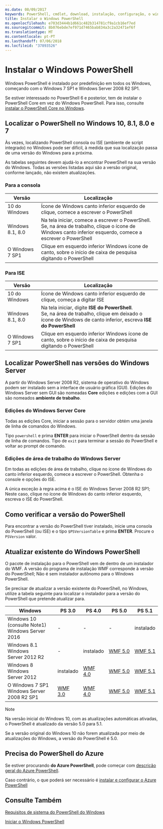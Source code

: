 ```yaml
---
ms.date: 08/09/2017
keywords: PowerShell, cmdlet, download, instalação, configuração, o windows 10, windows 8.1, windows 8.0, windows 7
title: Instalar o Windows PowerShell
ms.openlocfilehash: e703d3444b1d661c482b314781cf9a1cb16ef7ed
ms.sourcegitcommit: 8b076ebde7ef971d7465bab834a3c2a32471ef6f
ms.translationtype: MT
ms.contentlocale: pt-PT
ms.lasthandoff: 07/06/2018
ms.locfileid: "37893526"
---
```

# <a name="installing-windows-powershell"></a>Instalar o Windows PowerShell

Windows PowerShell é instalado por predefinição em todos os Windows, começando com o Windows 7 SP1 e Windows Server 2008 R2 SP1.

Se estiver interessado no PowerShell 6 e posterior, tem de instalar o PowerShell Core em vez do Windows PowerShell. Para isso, consulte [instalar o PowerShell Core no Windows](Installing-PowerShell-Core-on-Windows.md).

## <a name="finding-powershell-in-windows-10-81-80-and-7"></a>Localizar o PowerShell no Windows 10, 8.1, 8.0 e 7

Às vezes, localizando PowerShell consola ou ISE (ambiente de script integrado) no Windows pode ser difícil, à medida que sua localização passa de uma versão do Windows para a próxima.

As tabelas seguintes devem ajudá-lo a encontrar PowerShell na sua versão do Windows.
Todas as versões listadas aqui são a versão original, conforme lançado, não existem atualizações.

### <a name="for-console"></a>Para a consola

Versão | Localização
-- | --
10 do Windows | Ícone de Windows canto inferior esquerdo de clique, comece a escrever o PowerShell
Windows 8.1, 8.0 | Na tela iniciar, comece a escrever o PowerShell.<br/>Se, na área de trabalho, clique o ícone de Windows canto inferior esquerdo, comece a escrever o PowerShell
O Windows 7 SP1 | Clique em esquerdo inferior Windows ícone de canto, sobre o início de caixa de pesquisa digitando o PowerShell

### <a name="for-ise"></a>Para ISE

Versão | Localização
-- | --
10 do Windows | Ícone de Windows canto inferior esquerdo de clique, começa a digitar ISE
Windows 8.1, 8.0 | Na tela iniciar, digite **ISE do PowerShell**.<br/>Se, na área de trabalho, clique em deixado o ícone de Windows de canto inferior, escreva **ISE do PowerShell**
O Windows 7 SP1 | Clique em esquerdo inferior Windows ícone de canto, sobre o início de caixa de pesquisa digitando o PowerShell

## <a name="finding-powershell-in-windows-server-versions"></a>Localizar PowerShell nas versões do Windows Server

A partir do Windows Server 2008 R2, sistema de operativo do Windows podem ser instalado sem a interface de usuário gráfica (GUI).
Edições do Windows Server sem GUI são nomeadas **Core** edições e edições com a GUI são nomeados **ambiente de trabalho**.

### <a name="windows-server-core-editions"></a>Edições do Windows Server Core

Todas as edições Core, iniciar a sessão para o servidor obtém uma janela de linha de comandos do Windows.

Tipo `powershell` e prima **ENTER** para iniciar o PowerShell dentro da sessão de linha de comandos.
Tipo de `exit` para terminar a sessão do PowerShell e voltar ao prompt de comando.

### <a name="windows-server-desktop-editions"></a>Edições de área de trabalho do Windows Server

Em todas as edições de área de trabalho, clique no ícone de Windows do canto inferior esquerdo, comece a escrever o PowerShell.
Obtenha o console e opções do ISE.

A única exceção à regra acima é o ISE do Windows Server 2008 R2 SP1; Neste caso, clique no ícone de Windows do canto inferior esquerdo, escreva o ISE do PowerShell.

## <a name="how-to-check-the-version-of-powershell"></a>Como verificar a versão do PowerShell

Para encontrar a versão do PowerShell tiver instalado, inicie uma consola do PowerShell (ou ISE) e o tipo `$PSVersionTable` e prima **ENTER**. Procure o `PSVersion` valor.

## <a name="upgrading-existing-windows-powershell"></a>Atualizar existente do Windows PowerShell

O pacote de instalação para o PowerShell vem de dentro de um instalador do WMF.
A versão do programa de instalação WMF corresponde à versão do PowerShell; Não é sem instalador autônomo para o Windows PowerShell.

Se precisar de atualizar a versão existente do PowerShell, no Windows, utilize a tabela seguinte para localizar o instalador para a versão do PowerShell que pretende atualizar para.

Windows | PS 3.0 | PS 4.0 | PS 5.0 | PS 5.1 |
--|--|--|--|--|
Windows 10 (consulte Note1)<br/>Windows Server 2016 | - | - | - | instalado
Windows 8.1<br/>Windows Server 2012 R2 | - | instalado | [WMF 5.0](https://www.microsoft.com/en-us/download/details.aspx?id=50395) | [WMF 5.1](https://www.microsoft.com/en-us/download/details.aspx?id=54616)
Windows 8<br/>Windows Server 2012 | instalado | [WMF 4.0](https://www.microsoft.com/en-us/download/details.aspx?id=40855) | [WMF 5.0](https://www.microsoft.com/en-us/download/details.aspx?id=50395) | [WMF 5.1](https://www.microsoft.com/en-us/download/details.aspx?id=54616)
O Windows 7 SP1<br/>Windows Server 2008 R2 SP1 | [WMF 3.0](https://www.microsoft.com/en-us/download/details.aspx?id=34595) | [WMF 4.0](https://www.microsoft.com/en-us/download/details.aspx?id=40855) | [WMF 5.0](https://www.microsoft.com/en-us/download/details.aspx?id=50395) | [WMF 5.1](https://www.microsoft.com/en-us/download/details.aspx?id=54616)

> [!NOTE]
>
> Na versão inicial do Windows 10, com as atualizações automáticas ativadas, o PowerShell é atualizado da versão 5.0 para 5.1.
>
> Se a versão original do Windows 10 não forem atualizada por meio de atualizações do Windows, a versão do PowerShell é 5.0.

## <a name="need-azure-powershell"></a>Precisa do PowerShell do Azure

Se estiver procurando **do Azure PowerShell**, pode começar com [descrição geral do Azure PowerShell](/powershell/azure/overview).

Caso contrário, o que poderá ser necessário é [instalar e configurar o Azure PowerShell](/powershell/azure/install-azurerm-ps)

## <a name="see-also"></a>Consulte Também

[Requisitos de sistema do PowerShell do Windows](Windows-PowerShell-System-Requirements.md)

[Iniciar o Windows PowerShell](Starting-Windows-PowerShell.md)